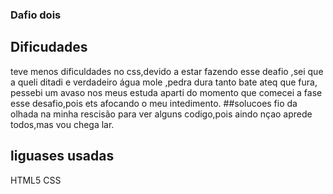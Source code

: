 ### Dafio dois

## Dificudades
teve menos dificuldades no css,devido a estar fazendo esse deafio ,sei que a queli ditadi e verdadeiro água mole ,pedra dura tanto bate ateq que fura, pessebi um avaso nos meus estuda aparti do momento que comecei a fase esse desafio,pois ets afocando o meu intedimento.
##solucoes
fio da olhada na minha rescisão para ver alguns codigo,pois aindo nçao aprede todos,mas vou chega lar.
## liguases usadas
HTML5
CSS
